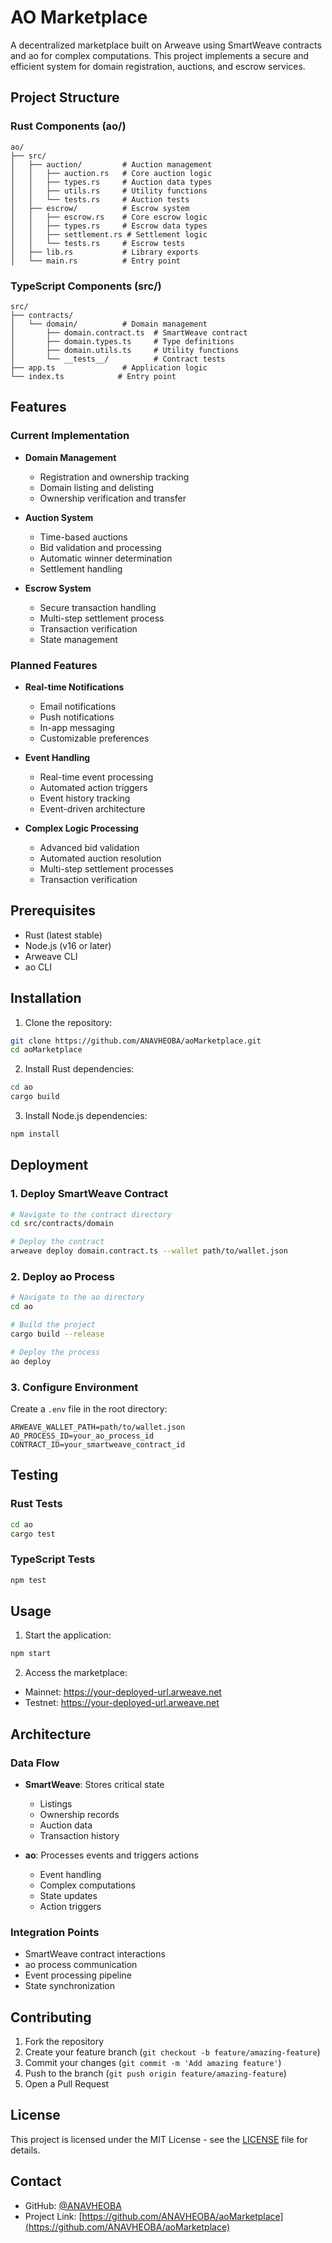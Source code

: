 # AO Marketplace

A decentralized marketplace built on Arweave using SmartWeave contracts and ao for complex computations. This project implements a secure and efficient system for domain registration, auctions, and escrow services.

## Project Structure

### Rust Components (ao/)
```
ao/
├── src/
│   ├── auction/         # Auction management
│   │   ├── auction.rs   # Core auction logic
│   │   ├── types.rs     # Auction data types
│   │   ├── utils.rs     # Utility functions
│   │   └── tests.rs     # Auction tests
│   ├── escrow/          # Escrow system
│   │   ├── escrow.rs    # Core escrow logic
│   │   ├── types.rs     # Escrow data types
│   │   ├── settlement.rs # Settlement logic
│   │   └── tests.rs     # Escrow tests
│   ├── lib.rs           # Library exports
│   └── main.rs          # Entry point
```

### TypeScript Components (src/)
```
src/
├── contracts/
│   └── domain/          # Domain management
│       ├── domain.contract.ts  # SmartWeave contract
│       ├── domain.types.ts     # Type definitions
│       ├── domain.utils.ts     # Utility functions
│       └── __tests__/          # Contract tests
├── app.ts               # Application logic
└── index.ts            # Entry point
```

## Features

### Current Implementation
- **Domain Management**
  - Registration and ownership tracking
  - Domain listing and delisting
  - Ownership verification and transfer

- **Auction System**
  - Time-based auctions
  - Bid validation and processing
  - Automatic winner determination
  - Settlement handling

- **Escrow System**
  - Secure transaction handling
  - Multi-step settlement process
  - Transaction verification
  - State management

### Planned Features
- **Real-time Notifications**
  - Email notifications
  - Push notifications
  - In-app messaging
  - Customizable preferences

- **Event Handling**
  - Real-time event processing
  - Automated action triggers
  - Event history tracking
  - Event-driven architecture

- **Complex Logic Processing**
  - Advanced bid validation
  - Automated auction resolution
  - Multi-step settlement processes
  - Transaction verification

## Prerequisites

- Rust (latest stable)
- Node.js (v16 or later)
- Arweave CLI
- ao CLI

## Installation

1. Clone the repository:
```bash
git clone https://github.com/ANAVHEOBA/aoMarketplace.git
cd aoMarketplace
```

2. Install Rust dependencies:
```bash
cd ao
cargo build
```

3. Install Node.js dependencies:
```bash
npm install
```

## Deployment

### 1. Deploy SmartWeave Contract
```bash
# Navigate to the contract directory
cd src/contracts/domain

# Deploy the contract
arweave deploy domain.contract.ts --wallet path/to/wallet.json
```

### 2. Deploy ao Process
```bash
# Navigate to the ao directory
cd ao

# Build the project
cargo build --release

# Deploy the process
ao deploy
```

### 3. Configure Environment
Create a `.env` file in the root directory:
```env
ARWEAVE_WALLET_PATH=path/to/wallet.json
AO_PROCESS_ID=your_ao_process_id
CONTRACT_ID=your_smartweave_contract_id
```

## Testing

### Rust Tests
```bash
cd ao
cargo test
```

### TypeScript Tests
```bash
npm test
```

## Usage

1. Start the application:
```bash
npm start
```

2. Access the marketplace:
- Mainnet: https://your-deployed-url.arweave.net
- Testnet: https://your-deployed-url.arweave.net

## Architecture

### Data Flow
- **SmartWeave**: Stores critical state
  - Listings
  - Ownership records
  - Auction data
  - Transaction history

- **ao**: Processes events and triggers actions
  - Event handling
  - Complex computations
  - State updates
  - Action triggers

### Integration Points
- SmartWeave contract interactions
- ao process communication
- Event processing pipeline
- State synchronization

## Contributing

1. Fork the repository
2. Create your feature branch (`git checkout -b feature/amazing-feature`)
3. Commit your changes (`git commit -m 'Add amazing feature'`)
4. Push to the branch (`git push origin feature/amazing-feature`)
5. Open a Pull Request

## License

This project is licensed under the MIT License - see the [LICENSE](LICENSE) file for details.

## Contact

- GitHub: [@ANAVHEOBA](https://github.com/ANAVHEOBA)
- Project Link: [https://github.com/ANAVHEOBA/aoMarketplace](https://github.com/ANAVHEOBA/aoMarketplace)
